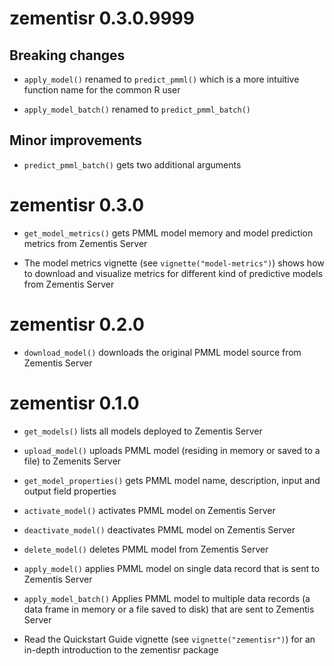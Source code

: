 # zementisr 0.3.0.9999

## Breaking changes

* `apply_model()` renamed to `predict_pmml()` which is a more intuitive function name for the common R user

* `apply_model_batch()` renamed to `predict_pmml_batch()`

## Minor improvements

* `predict_pmml_batch()` gets two additional arguments

# zementisr 0.3.0

* `get_model_metrics()` gets PMML model memory and model prediction metrics from Zementis Server

* The model metrics vignette (see `vignette("model-metrics")`) shows how to download and visualize metrics for different kind of predictive models from Zementis Server

# zementisr 0.2.0

* `download_model()` downloads the original PMML model source from Zementis Server

# zementisr 0.1.0

* `get_models()` lists all models deployed to Zementis Server

* `upload_model()` uploads PMML model (residing in memory or saved to a file) to Zemenits Server

* `get_model_properties()` gets PMML model name, description, input and output field properties

* `activate_model()` activates PMML model on Zementis Server

* `deactivate_model()` deactivates PMML model on Zementis Server

* `delete_model()` deletes PMML model from Zementis Server

* `apply_model()` applies PMML model on single data record that is sent to Zementis Server

* `apply_model_batch()` Applies PMML model to multiple data records (a data frame in memory or a file saved to disk) that are sent to Zementis Server

*  Read the Quickstart Guide vignette (see `vignette("zementisr")`) for an in-depth introduction to the zementisr package








